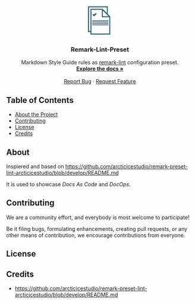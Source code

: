 <!-- PROJECT LOGO -->

<br />
<p align="center">
  <a href="https://github.com/ocular-d/demo-docs">
    <img src="docs/assets/ocular-d-logo.png" alt="Logo" width="80" height="80">
  </a>

  <h3 align="center">Remark-Lint-Preset</h3>

  <p align="center">
    Markdown Style Guide rules as <a href="https://github.com/remarkjs/remark-lint">remark-lint</a> configuration preset.
    <br />
    <a href="https://github.com/ocular-d/demo-docs"><strong>Explore the docs »</strong></a>
    <br />
    <br />
    <a href="https://github.com/ocular-d/demo-docs/issues">Report Bug</a>
    ·
    <a href="https://github.com/ocular-d/demo-docs/issues">Request Feature</a>
  </p>
</p>

<!-- TABLE OF CONTENTS -->

## Table of Contents

- [About the Project](#about)
- [Contributing](#contributing)
- [License](#license)
- [Credits](#credits)

## About

Inspiered and based on https://github.com/arcticicestudio/remark-preset-lint-arcticicestudio/blob/develop/README.md

It is used to showcase *Docs As Code* and *DocOps*.

## Contributing

We are a community effort, and everybody is most welcome to participate!

Be it filing bugs, formulating enhancements, creating pull requests, or any other means of contribution, we encourage contributions from everyone.

## License

## Credits

- https://github.com/arcticicestudio/remark-preset-lint-arcticicestudio/blob/develop/README.md
